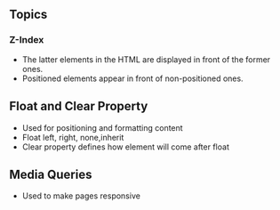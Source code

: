 ## Topics

### Z-Index
- The latter elements in the HTML are displayed in front of the former ones.
- Positioned elements appear in front of non-positioned ones.

## Float and Clear Property
- Used for positioning and formatting content
- Float left, right, none,inherit
- Clear property defines how element will come after float

## Media Queries
- Used to make pages responsive